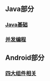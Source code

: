 ## Java部分
### [Java基础](https://github.com/chen-eugene/Interview/blob/master/Java/Java%E5%9F%BA%E7%A1%80.md)
### [并发编程](https://github.com/chen-eugene/Interview/blob/master/Java/%E5%B9%B6%E5%8F%91%E7%BC%96%E7%A8%8B.md)


## Android部分
### [四大组件相关](https://github.com/chen-eugene/Interview/blob/master/Android/%E5%9B%9B%E5%A4%A7%E7%BB%84%E4%BB%B6%E7%9B%B8%E5%85%B3.md)
